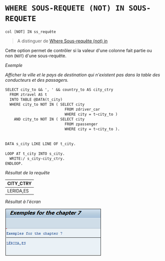 # **`WHERE SOUS-REQUETE (NOT) IN SOUS-REQUETE`**

```JS
col [NOT] IN ss_requête
```

> A distinguer de [Where Sous-requête (not) in](<../09_SQL_Select/28_where_sous-requête_col_(not)_in.md>)

Cette option permet de contrôler si la valeur d'une colonne fait partie ou non (`NOT`) d'une sous-requête.

_Exemple_

_Afficher la ville et le pays de destination qui n'existent pas dans la table des conducteurs et des passagers._

```JS
SELECT city_to && ', ' && country_to AS city_ctry
  FROM ztravel AS t
  INTO TABLE @DATA(t_city)
  WHERE city_to NOT IN ( SELECT city
                           FROM zdriver_car
                           WHERE city = t~city_to )
    AND city_to NOT IN ( SELECT city
                           FROM zpassenger
                           WHERE city = t~city_to ).


DATA s_city LIKE LINE OF t_city.

LOOP AT t_city INTO s_city.
  WRITE:/ s_city-city_ctry.
ENDLOOP.
```

_Résultat de la requête_

| **CITY_CTRY** |
| ------------- |
| LERIDA,ES     |

_Résultat à l'écran_

![](../../99%20-%20Ressources/09_Instructions_dbtab%20-%2001%20-%2031%20-%2001.png)
